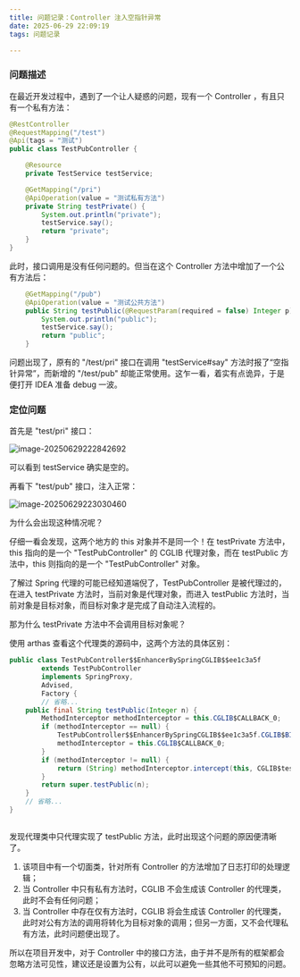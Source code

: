 ```yaml
---
title: 问题记录：Controller 注入空指针异常
date: 2025-06-29 22:09:19
tags: 问题记录

---
```


### 问题描述

在最近开发过程中，遇到了一个让人疑惑的问题，现有一个 Controller ，有且只有一个私有方法：

```Java
@RestController
@RequestMapping("/test")
@Api(tags = "测试")
public class TestPubController {

    @Resource
    private TestService testService;

    @GetMapping("/pri")
    @ApiOperation(value = "测试私有方法")
    private String testPrivate() {
        System.out.println("private");
        testService.say();
        return "private";
    }
}
```

<!--more-->

此时，接口调用是没有任何问题的。但当在这个 Controller 方法中增加了一个公有方法后：

```Java
    @GetMapping("/pub")
    @ApiOperation(value = "测试公共方法")
    public String testPublic(@RequestParam(required = false) Integer p) {
        System.out.println("public");
        testService.say();
        return "public";
    }
```

问题出现了，原有的 "/test/pri" 接口在调用 "testService#say" 方法时报了“空指针异常”，而新增的 "/test/pub" 却能正常使用。这乍一看，着实有点诡异，于是便打开 IDEA 准备 debug 一波。



### 定位问题

首先是 "test/pri" 接口：

![image-20250629222842692](http://storage.laixiaoming.space/blog/image-20250629222842692.png)

可以看到 testService 确实是空的。

再看下 "test/pub" 接口，注入正常：

![image-20250629223030460](http://storage.laixiaoming.space/blog/image-20250629223030460.png)

为什么会出现这种情况呢？

仔细一看会发现，这两个地方的 this 对象并不是同一个！在 testPrivate 方法中，this 指向的是一个 "TestPubController" 的 CGLIB 代理对象，而在 testPublic 方法中，this 则指向的是一个 "TestPubController" 对象。

了解过 Spring 代理的可能已经知道端倪了，TestPubController 是被代理过的，在进入 testPrivate 方法时，当前对象是代理对象，而进入 testPublic 方法时，当前对象是目标对象，而目标对象才是完成了自动注入流程的。

那为什么 testPrivate 方法中不会调用目标对象呢？

使用 arthas 查看这个代理类的源码中，这两个方法的具体区别：

```Java
public class TestPubController$$EnhancerBySpringCGLIB$$ee1c3a5f
        extends TestPubController
        implements SpringProxy,
        Advised,
        Factory {
        // 省略...
    public final String testPublic(Integer n) {
        MethodInterceptor methodInterceptor = this.CGLIB$CALLBACK_0;
        if (methodInterceptor == null) {
            TestPubController$$EnhancerBySpringCGLIB$$ee1c3a5f.CGLIB$BIND_CALLBACKS(this);
            methodInterceptor = this.CGLIB$CALLBACK_0;
        }
        if (methodInterceptor != null) {
            return (String) methodInterceptor.intercept(this, CGLIB$testPublic$0$Method, new Object[]{n}, CGLIB$testPublic$0$Proxy);
        }
        return super.testPublic(n);
    }
    // 省略...
}
        
```

发现代理类中只代理实现了 testPublic 方法，此时出现这个问题的原因便清晰了。

1. 该项目中有一个切面类，针对所有 Controller 的方法增加了日志打印的处理逻辑；
2. 当 Controller 中只有私有方法时，CGLIB 不会生成该 Controller 的代理类，此时不会有任何问题；
3. 当  Controller 中存在仅有方法时，CGLIB 将会生成该 Controller 的代理类，此时对公有方法的调用将转化为目标对象的调用；但另一方面，又不会代理私有方法，此时问题便出现了。

所以在项目开发中，对于 Controller 中的接口方法，由于并不是所有的框架都会忽略方法可见性，建议还是设置为公有，以此可以避免一些其他不可预知的问题。